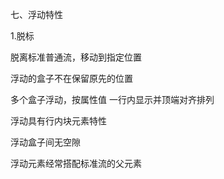 七、浮动特性

1.脱标

脱离标准普通流，移动到指定位置

浮动的盒子不在保留原先的位置

<style>
    .box1 {
        float: left;
        width: 200px;
        height: 200px;
        background-color: pink;
    }
     .box2 {
        width: 300px;
        height: 300px;
        background-color: rgb;
    }   
</style>

多个盒子浮动，按属性值  一行内显示并顶端对齐排列

浮动具有行内块元素特性

浮动盒子间无空隙

浮动元素经常搭配标准流的父元素